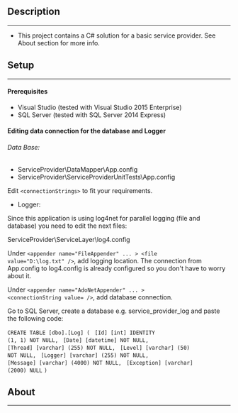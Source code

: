 ## Description
--------------
* This project contains a C# solution for a basic service provider. See About section for more info.

## Setup
--------
#### Prerequisites
* Visual Studio (tested with Visual Studio 2015 Enterprise)
* SQL Server (tested with SQL Server 2014 Express)

#### Editing data connection for the database and Logger
###### Data Base:
* ServiceProvider\DataMapper\App.config
* ServiceProvider\ServiceProviderUnitTests\App.config

Edit <code>&lt;connectionStrings&gt;</code> to fit your requirements.

* Logger:

Since this application is using log4net for parallel logging (file and database) you need to edit the next files:

ServiceProvider\ServiceLayer\log4.config

Under <code>&lt;appender name="FileAppender" ... &gt; &lt;file value="D:\\log.txt" /&gt;</code>, add logging location. The connection from App.config to log4.config is already configured so you don't have to worry about it.

Under <code>&lt;appender name="AdoNetAppender" ... &gt; &lt;connectionString value= /&gt;</code>, add database connection.

Go to SQL Server, create a database e.g. service_provider_log and paste the following code:

<code>CREATE TABLE [dbo].[Log] (</code>
<code>    [Id] [int] IDENTITY (1, 1) NOT NULL,</code>
<code>    [Date] [datetime] NOT NULL,</code>
<code>    [Thread] [varchar] (255) NOT NULL,</code>
<code>    [Level] [varchar] (50) NOT NULL,</code>
<code>    [Logger] [varchar] (255) NOT NULL,</code>
<code>    [Message] [varchar] (4000) NOT NULL,</code>
<code>    [Exception] [varchar] (2000) NULL</code>
<code>)</code>

## About
--------
